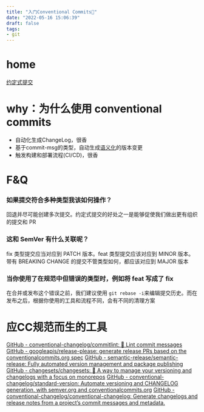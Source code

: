 ```yaml
---
title: "入门Conventional Commits👀"
date: "2022-05-16 15:06:39"
draft: false
tags:
- git
---
```


# home
[约定式提交](https://www.conventionalcommits.org/zh-hans/v1.0.0/)
# why：为什么使用 conventional commits

- 自动化生成ChangeLog，很香
- 基于commit-msg的类型，自动生成[语义化](https://semver.org/lang/zh-CN/)的版本变更
- 触发构建和部署流程(CI/CD)，很香
# F&Q
### 如果提交符合多种类型我该如何操作？
回退并尽可能创建多次提交。约定式提交的好处之一是能够促使我们做出更有组织的提交和 PR
### 这和 SemVer 有什么关联呢？
fix 类型提交应当对应到 PATCH 版本。feat 类型提交应该对应到 MINOR 版本。带有 BREAKING CHANGE 的提交不管类型如何，都应该对应到 MAJOR 版本
### 当你使用了在规范中但错误的类型时，例如将 feat 写成了 fix
在合并或发布这个错误之前，我们建议使用 `git rebase -i`来编辑提交历史。而在发布之后，根据你使用的工具和流程不同，会有不同的清理方案
# 应CC规范而生的工具
[GitHub - conventional-changelog/commitlint: 📓 Lint commit messages](https://github.com/conventional-changelog/commitlint)
[GitHub - googleapis/release-please: generate release PRs based on the conventionalcommits.org spec](https://github.com/googleapis/release-please)
[GitHub - semantic-release/semantic-release: Fully automated version management and package publishing](https://github.com/semantic-release/semantic-release)
[GitHub - changesets/changesets: 🦋 A way to manage your versioning and changelogs with a focus on monorepos](https://github.com/changesets/changesets)
[GitHub - conventional-changelog/standard-version: Automate versioning and CHANGELOG generation, with semver.org and conventionalcommits.org](https://github.com/conventional-changelog/standard-version)
[GitHub - conventional-changelog/conventional-changelog: Generate changelogs and release notes from a project’s commit messages and metadata.](https://github.com/conventional-changelog/conventional-changelog)
